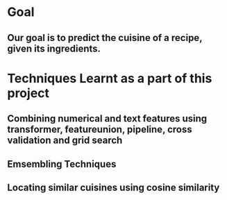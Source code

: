 # Goal
## Our goal is to predict the cuisine of a recipe, given its ingredients. 

# Techniques Learnt as a part of this project
## Combining numerical and text features using transformer, featureunion, pipeline, cross validation and grid search
## Emsembling Techniques
## Locating similar cuisines using cosine similarity
